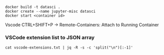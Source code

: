 ```
docker build -t datasci .
docker create --name jupyter-misc datasci
docker start <container id>
```

Vscode CTRL+SHIFT+P -> Remote-Containers: Attach to Running Container

### VSCode extension list to JSON array

```
cat vscode-extensions.txt | jq -R -s -c 'split("\n")[:-1]'
```